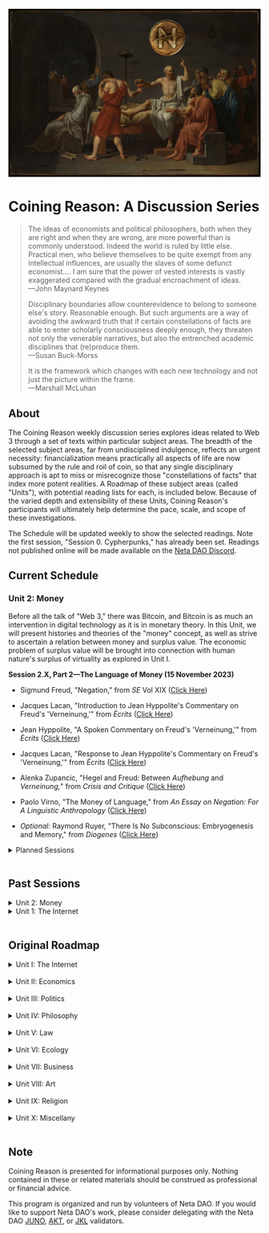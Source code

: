 <p align="center">
<img id="CNTitle" src="/assets/img/CNTitle.png" />
</p>
  
# Coining Reason: A Discussion Series


> The ideas of economists and political philosophers, both when they are right and when they are wrong, are more powerful than is commonly understood. Indeed the world is ruled by little else. Practical men, who believe themselves to be quite exempt from any intellectual influences, are usually the slaves of some defunct economist.... I am sure that the power of vested interests is vastly exaggerated compared with the gradual encroachment of ideas. <br>
> —John Maynard Keynes
>
> Disciplinary boundaries allow counterevidence to belong to someone else's story. Reasonable enough. But such arguments are a way of avoiding the awkward truth that if certain constellations of facts are able to enter scholarly consciousness deeply enough, they threaten not only the venerable narratives, but also the entrenched academic disciplines that (re)produce them. <br>
> —Susan Buck-Morss
>
> It is the framework which changes with each new technology and not just the picture within the frame. <br>
> —Marshall McLuhan


## About

The Coining Reason weekly discussion series explores ideas related to Web 3 through a set of texts within particular subject areas. The breadth of the selected subject areas, far from undisciplined indulgence, reflects an urgent necessity: financialization means practically all aspects of life are now subsumed by the rule and roil of coin, so that any single disciplinary approach is apt to miss or misrecognize those "constellations of facts" that index more potent realities. A Roadmap of these subject areas (called "Units"), with potential reading lists for each, is included below. Because of the varied depth and extensibility of these Units, Coining Reason's participants will ultimately help determine the pace, scale, and scope of these investigations.

The Schedule will be updated weekly to show the selected readings. Note the first session, "Session 0. Cypherpunks," has already been set. Readings not published online will be made available on the [Neta DAO Discord](https://discord.com/invite/gvjC86WXC2).



## Current Schedule

### Unit 2: Money

Before all the talk of "Web 3," there was Bitcoin, and Bitcoin is as much an intervention in digital technology as it is in monetary theory. In this Unit, we will present histories and theories of the "money" concept, as well as strive to ascertain a relation between money and surplus value. The economic problem of surplus value will be brought into connection with human nature's surplus of virtuality as explored in Unit I.

**Session 2.X, Part 2—The Language of Money (15 November 2023)**

* Sigmund Freud, "Negation," from _SE_ Vol XIX ([Click Here](https://bafybeiaw7apgy4gumgfy2buzsadqlfflptese36ns4nrjvutwbv4rihgvq.ipfs.nftstorage.link/))

* Jacques Lacan, "Introduction to Jean Hyppolite's Commentary on Freud's 'Verneinung,'" from _Ècrits_ ([Click Here](https://bafybeibcbsqwvg4pr33vztvgcj2t7nohihiuat3a5n5yxgxqhi4lokwnue.ipfs.nftstorage.link/))

* Jean Hyppolite, "A Spoken Commentary on Freud's 'Verneinung,'" from _Ècrits_ ([Click Here](https://bafybeiga6xeawdsahon6ft7jkujrwgvr52rw3uwkrz74hwbud7yaxn3xt4.ipfs.nftstorage.link/))

* Jacques Lacan, "Response to Jean Hyppolite's Commentary on Freud's 'Verneinung,'" from _Ècrits_ ([Click Here](https://bafybeiddd5o6hpfajuhkjlfczdyfv37hc4gzfhstdt2jtunqavsfstclvm.ipfs.nftstorage.link/))

*  Alenka Zupancic, "Hegel and Freud: Between _Aufhebung_ and _Verneinung,_" from _Crisis and Critique_ ([Click Here](https://www.crisiscritique.org/storage/app/media/2017-03-01/alenka-zupancic.pdf))

* Paolo Virno, "The Money of Language," from _An Essay on Negation: For A Linguistic Anthropology_ ([Click Here](https://bafybeihrhcbrby5a6skcg34d2oftrkjdi5shdgomnd7lcbtubzqiosumuy.ipfs.nftstorage.link/))

* _Optional:_ Raymond Ruyer, "There Is No Subconscious: Embryogenesis and Memory," from _Diogenes_ ([Click Here](https://bafybeigvxhfwiyor4t6hu66ccble34ghywcypw3mzvwdulubb2v5oam7k4.ipfs.nftstorage.link/))

<details markdown="1">

<summary> Planned Sessions </summary>

**Session 2.10–Money: Austrian and Informational (22 November 2023)**

* Saifedean Ammous, “Digital Money” and “What Is Bitcoin Good For?” from _The Bitcoin Standard: The Decentralized Alternative to Central Banking_

* George Gilder, “Money in Information Theory” and “What Bitcoin Can Teach,” from _The Scandal of Money: Why Wall Street Recovers but the Economy Never Does_

* Lyn Alden, "The Creation of Stateless Money" and "A World of Openness or a World of Control," from _Broken Money: Why Our Financial System is Failing Us and How We Can Make It Better_

* _Optional:_ Frances Ferguson, "Bitcoin: A Reader's Guide (The Beauty of the Very Idea)," from _Critical Inquiry_

**Session 2.11–The Technology of Trust (29 November 2023)**

* Jacques Lacan, Sessions 1 and 2, from _Seminar XVI: From an Other to the other_

* Jens Beckert, "Trust and the Performative Construction of Markets," from _Max Planck Institute for the Study of Societies Discussion Papers_

* Edouard Pignot, "Bringing Down the House of Goldman Sachs: Analyzing Corrupt Forms of Trading with Lacan," from _Ephemera: Theory and Politics in Organization_

**Session 2.12–Money in Crisis (6 December 2023)**

* Kojin Karatani, "Of Modes of Exchange" and "Toward a World Republic," from _The Structure of World History_
 
* Werner Bonefeld, "Monetarism and Crisis," from _Global Capitalism, National State and the Politics of Money_ (eds. Werner Bonefeld and John Holloway)

* Ole Bjerg, "The Financialization of Money," from _Making Money: The Philosophy of Crisis Capitalism_

* Tomaz Fleischman, Paolo Dini, and Giuseppe Littera, "Liquidity-Saving through Obligation-Clearing and Mutual Credit: An Effective Monetary Innovation for SMEs in Times of Crisis," from _Journal of Risk and Financial Management_

**Session 2.13–Money: The Negative (13 December 2023)**

* Samo Tomsic, "The Vicious Circle of Labor and Resistance," from _The Labor of Enjoyment: Toward a Critique of Libidinal Economy_

* Werner Bonefeld, "Notes on Fetishism, History, and Uncertainty: Beyond the Critique of Austerity," from _Notes From Tomorrow: On Reason, Negation, and Certainty_

* Slavoj Zizek, "Three Fragments on Suicide as a Political Factor," from _Crisis and Critique_

</details>

<br>

## Past Sessions

<details markdown="1">

<summary> Unit 2: Money </summary>

**Session 2.0–Re-Orientation (26 July 2023)**

* _Optional:_ Rhea Myers, "[Computers and Capital: The Rise of Digital Currency](https://www.furtherfield.org/computers-and-capital-the-rise-of-digital-currency/)"

[Listen to Session 2.0](https://twitter.com/CoiningReason/status/1684413715070824449)

**Session 2.1–Economy (16 August 2023)**

* Keith Tribe, "The Word: Economy," from _The Economy of the Word: Language, History, and Economics_ [(Click Here)](https://bafybeiezdiybq5xappdkpismqr2xl62gvellkvh57pt2kxdkjrgzuv2oji.ipfs.nftstorage.link/)

* _Optional:_ Sigmund Freud, "The Economic Problem of Masochism," _Standard Edition of the Complete Psychological Works of Sigmund Freud_, Vol. 19 (trans. James Strachey) [(Click Here)](https://www.sas.upenn.edu/~cavitch/pdf-library/Freud_Masochism.pdf)

[Listen to Session 2.1](https://twitter.com/CoiningReason/status/1692061497554346489)


**Session 2.2–Byzantine: Icon and Economy (30 August 2023)**

* Marie-Jose Mondzain, “A Semantic Study of the Term Economy,” from _Image, Icon, Economy: The Byzantine Origins of the Contemporary Imaginary_ [(Click Here)](https://bafybeihbzgqb3anabiwdsqyt6yn5ixbq2rxfwe4mbeu3np3mfth4dm6qgm.ipfs.nftstorage.link/)

* _Optional:_ Gilles Deleuze and Felix Guattari, "Apparatus of Capture (7000 BC)" from _A Thousand Plateaus: Schizophrenia and Capitalism_ [(Click Here)](https://bafybeiblxswsrm7otnynhfe5275j5dp4wuiqdutl45sveadieyu4zb4k44.ipfs.nftstorage.link/)

[Listen to Session 2.2](https://twitter.com/CoiningReason/status/1697096725859549558)

**Session 2.3—The Song of Money (6 September 2023)**

* Massimo Amato, "Silence is Gold: Some Preliminary Notes on Money, Speech and Calculation," from _Money and Calculation: Economic and Sociological Analyses_ ([Click Here](https://bafkreifci3o5zcokyevnripkersjscdfujvjnniyqnwd2k6e73dgjpkeai.ipfs.nftstorage.link/))

* Gaspar Feliu, “Money and Currency,” from _Money and Coinage in the Middle Ages_ (ed Rory Naismith) ([Click Here](https://bafkreigz64qabegyqyclbwmtts4lxodkec7sczq6e4mhgcrfiqf63mevcu.ipfs.nftstorage.link/))

[Listen to Session 2.3](https://twitter.com/CoiningReason/status/1699634141237579950?s=20)

**Session 2.4–WTF Happened in 1579? (20 September 2023)**

* Marie-Therese Boyer-Xambeu, Ghislain Deleplace, and Lucien Gillard, "Money and Society in Sixteenth Century Europe" and "The International Monetary Crisis of the 1570s," from _Private Money and Public Currencies: The Sixteenth Century Challenge_ ([Click Here](https://bafybeiavtvghtnm5tddipakha5gb44ju4gof4o236x75gxta4mttd3qiuq.ipfs.nftstorage.link/)) and ([Here](https://bafybeigsxugppkg3y4xzpyolvjhfi52ka3c6zighwf4aisb5ip3k3w762i.ipfs.nftstorage.link/))

[Listen to Session 2.4](https://x.com/CoiningReason/status/1704707422546276702)

**Session 2.5—Phenomenology of Money (27 September 2023)**

*  Massimo Amato and Luca Fantacci, "Part I: Phenomenology," from _The End of Finance_ ([Click Here](https://bafkreifhum47sttprsqnr5j5pnberezlcrlefjdgmjh56dj6glhrbe7bfi.ipfs.nftstorage.link/))

[Listen to Session 2.5](https://x.com/CoiningReason/status/1707244287459483872?s=20)


**Session 2.6–The Ontology of Money (4 October 2023)**

* Mark Peacock, “Part 1: Theories,” from _Introducing Money_ ([Click Here](https://bafybeib7pr7ja4q4ejuesos6svmynfmykkrnvqhuiju2egcljozpg743w4.ipfs.nftstorage.link/))

* Mark Peacock, "The Ontology of Money," from _Cambridge Journal of Economics_ ([Click Here](https://bafkreigzdunzj2cv64icjxwpy3wqjnkcan35iok2vx5aldbzf4ca7g6yqu.ipfs.nftstorage.link/))
  
* _Carry-over from 2.5:_ Rudi Visker, "Is There Death After Life?" from _Studia Universitatis Babes-Bolyai -
Philosophia_ ([Click Here](https://bafkreicihxgr4465dzqchepuikgmdamcd2bgzlok6hz5rtkbjpxm6n5gbu.ipfs.nftstorage.link/))

[Listen to Session 2.6](https://x.com/CoiningReason/status/1709781162640498855)

**Session 2.7–Money: Paper and Virtual (11 October 2023)** 

* John Kenneth Galbraith, “Of Paper,” “An Instrument of Revolution,” from _Money: Whence It Came, Where It Went_ ([Click Here](https://bafkreidyu7ybt7ehhwuwh6fdrsus7y2ufgnvk26qzntey7grxm7bufhcee.ipfs.nftstorage.link/)

* Joan Robinson, “The Keynesian Revolution,” from _Economic Philosophy_ ([Click Here](https://bafkreiedtjtyl4tthhqisl4ain7zr3casdzc6azktio5dkupat42hjg6ay.ipfs.nftstorage.link/))

* Edward Castranova, “Weirdly Normal: Virtual Economies and Virtual Money,” from _Wildcat Currency: How the Virtual Money Revolution is Transforming the Economy_ ([Click Here](https://bafkreied7fv32safadczvs32fmgug2itzjphstktaf46phgt6b4xbuzhai.ipfs.nftstorage.link/))

[Listen to Session 2.7](https://x.com/CoiningReason/status/1712317539768799671?s=20)

**Session 2.8: The Birth of Banking (18 October 2023)**

* Christine Desan, “Reinventing Money: The Beginning of Bank Currency,” from _Making Money: Coin, Currency, and the Coming of Capitalism_ ([Click Here](https://bafybeic32yhohjbmc6y7xaerdqrzig6a5li5e3tsd2gqus523drdeejpte.ipfs.nftstorage.link/))

* John Kenneth Galbraith, "The Impeccable System," from _Money: Whence It Came, Where It Went_ ([Click Here](https://bafkreif2nnved2hzj2fluegryl75dlvcvv7otgkg5sz4zwpz7jdrmtajgu.ipfs.nftstorage.link/))

[Listen to Session 2.8](https://x.com/CoiningReason/status/1714854176461598738?s=20)

**Session 2.9–Surplus (1 November 2023)**

* Karl Marx, "Reflections on Money," from _MECW_ Vol 10 ([Click Here](https://marxists.architexturez.net/archive/marx/works/1851/03/reflections.htm))

* Stefan Eich, “Money as Capital: Karl Marx and the Limits of Monetary Politics,” from _The Currency of Politics: The Political Theory of Money from Aristotle to Keynes_ ([Click Here](https://bafybeifc3lkdem6sblu7diamrilj46xeo5lqhmsh4r7szz5ctb3guvlpzu.ipfs.nftstorage.link/))

* Rhea Myers, "Why Bitcoin is Money According to Marx," from _Proof of Work: Blockchain Provocations, 2011-2021_ ([Click Here](https://robmyers.org/2020/09/16/why-bitcoin-is-money-according-to-marx/))

* _Optional:_ Karl Marx, “Theories of Surplus Value,” from _Grundrisse: Foundations of the Critique of Political Economy_ ([Click Here](https://bafybeie3zr3fgmtusltrbezxollg23ihdxv35p7izj5luqupbu35eaitum.ipfs.nftstorage.link/))

[Listen to Session 2.9](https://x.com/CoiningReason/status/1719927706081509481?s=20)

**Session 2.X—Negation (8 November 2023)**

* Franco Lo Piparo, "Truth, Negation, and Meaning," from _Perspectives on Pragmatics and Philosophy_ ([Click Here](https://bafybeibnrnzwkeekn62htktmvmcawse5hd2cf3dg5l3ubf2jjxsjwab2ti.ipfs.nftstorage.link/))

* Paolo Virno, "Mirror Neurons and the Faculty of Negation," from _An Essay on Negation: For a Linguistic Anthropology_ ([Click Here](https://bafybeicie5mprmb2uuk6nlwgr4in6l53ymd6hs4rmseon3pfngfrsfg274.ipfs.nftstorage.link/))

* [LIsten to Session 2.X](https://x.com/CoiningReason/status/1722479446869803172?s=20)


</details>

<details markdown="1">

<summary> Unit 1: The Internet </summary>

**Session 1.0–Cypherpunk (5 April 2023)**

* Eric Hughes, "[A Cypherpunk's Manifesto](https://activism.net/cypherpunk/manifesto.html)"

* Timothy May, "[The Crypto Anarchist Manifesto](https://activism.net/cypherpunk/crypto-anarchy.html)"

* Nick Srnicek, "[Trusting the Trustless](https://fabricatedintimacy.tech/articles/example-2)"

[Listen to Sesssion 1.0](https://twitter.com/CoiningReason/status/1643765966025682945)

**Session 1.1–Tele-History (12 April 2023)**

* Tom Standage, "The Mother of All Networks" and "Love Over the Wires," from _The Victorian Internet: The Remarkable Story of the Telegraph and the Nineteenth Century's On-Line Pioneers_ ([Click Here](https://bafybeibamm7xofngu2siky4ufncrn2mijj3r4ggzxii4disvxsjbxoyipm.ipfs.nftstorage.link/))

[Listen to Session 1.1](https://twitter.com/CoiningReason/status/1646302811292852224)

**Session 1.2–Web 1.0 (19 April 2023)**

* Jessa Lingel, "Becoming Craig's List: San Francisco Roots and the Ethics of Web 1.0" and "Craigslist, the Secondary Marketplace, and Politics of Value," from _An Internet for the People: The Politics and Promise of Craigslist_ ([Click Here](https://bafybeidpphhtnjvrdnpxqmhizvzi2eop7lrasmv2mm5ll7zag3anpdg4ly.ipfs.nftstorage.link/))

[Listen to Session 1.2](https://twitter.com/CoiningReason/status/1648839464796446720)
  
**Session 1.3–Freedom and Control Between Web 1 and Web 2 (26 April 2023)**

* Wendy Chun, "Why Cyberspace?" from _Control and Freedom: Power and Paranoia in the Age of Fiber Optics_ ([Click Here](https://bafkreiewopo6egzdfbv577ht3md7xvygo46dplbnrx26cksaz6nfnc54za.ipfs.nftstorage.link/))

Note: unrecorded

**Session 1.4–The World Brain (3 May 2023)**

* Charles Petzold,  "The World Brain," from _Code: The Hidden Language of Computer Hardware and Software_ ([Click Here](https://bafybeigssuizfc5etspc6emggenwyyl25dzvjxnamoowh754knhvbdt2ii.ipfs.nftstorage.link/))
  
* Justin Smith, "A Sudden Acceleration," from _The Internet is Not What You Think It Is: A History, A Philosophy, A Warning_ ([Click Here](https://bafybeih2h3mgcj3pzy6sz6kqedqmx4o6tkjk5qzlmhk3xaqlkvkhuktdba.ipfs.nftstorage.link/))

[Liaten to Session 1.4, part 1](https://twitter.com/CoiningReason/status/1653912677574496261)<br>
[Listen to Session 1.4, part 2](https://twitter.com/CoiningReason/status/1653914980763197440)

**Session 1.5–Psychoanalyzing Cyberspace (10 May 2023)**

* André Nusselder, "The Question Concerning Technology and Desire" and "The Technologization of Human Virtuality," from *Interface Fantasy: A Lacanian Cyborg Ontology* ([Click Here](https://bafybeic3elqxzrhirmc2kgw5rjmyrunb4yro65jnfcipn4sylwl6ma7e2m.ipfs.nftstorage.link/))

[Listen to Session 1.5](https://twitter.com/CoiningReason/status/1658985960326012931?s=20)

**Session 1.6–Digital Bodies (24 May 2023)**

* Slavoj Zizek, "How Real Is Reality?" from _Looking Awry: An Introduction to Jacques Lacan through Popular Culture_ (see Neta DAO Discord)

* Clint Burnham, "Is the Internet a Thing?" from _Does the Internet Have an Unconscious? Slavoj Zizek and Digital Culture_ ([Click Here](https://bafybeiarqqrjbl3hlunwnibkenk4k2545ulawuvcq42lbwtoru2w7rvpci.ipfs.nftstorage.link/))

[Liaten to Session 1.6](https://twitter.com/CoiningReason/status/1661523165397254145)

**Session 1.7–Web 3.0**

* Joel Monegro, "[The Blockchain Application Stack](https://www.coindesk.com/markets/2014/11/30/the-blockchain-application-stack/)"

* ---, "[The Shared Data Layer of the Blockchain Application Stack](https://jmonegro.tumblr.com/post/104755282493/the-shared-data-layer-of-the-blockchain)"

* ---,"[Fat Protocols](https://www.usv.com/blog/fat-protocols)"

* ---, "[Thin Applications](https://www.placeholder.vc/blog/2020/1/30/thin-applications)"

[Listen to Session 1.7](https://twitter.com/CoiningReason/status/1664059235309633538)

**Session 1.8–Digital Commons**

* Nick Szabo, "[Money, Blockchains, and Social Scalability](https://nakamotoinstitute.org/money-blockchains-and-social-scalability/)"

* Jameson Lopp, "[Who Controls Bitcoin Core?](https://blog.lopp.net/who-controls-bitcoin-core-/)"

* Jae Kwon and Ethan Buchman, "[Cosmos Whitepaper: A Network of Distributed Ledgers](https://v1.cosmos.network/resources/whitepaper)"

[Listen to Session 1.8](https://twitter.com/CoiningReason/status/1666596944846659584)

</details>

<br>

## Original Roadmap


<details markdown="1">

<summary> Unit I: The Internet</summary>


Before thinking about Web 3, it may be helpful to come to terms with the histories of Web 2 and Web 1 and the broader impact of telecommunications technologies. We will canvas these issues by centering a single question: What is a human being---or what is human nature---such that it develops these technologies of distance and propinquity, acquires prostheses of talk and touch? By elaborating what we seek in these tele-technologies we will be better poised to evaluate what they offer.

**Session 1. Tele-History**

* Tom Standage, "The Mother of All Networks" and "Love Over the Wires," from _The Victorian Internet: The Remarkable Story of the Telegraph and the Nineteenth Century's On-Line Pioneers_ [Click Here](https://bafybeibamm7xofngu2siky4ufncrn2mijj3r4ggzxii4disvxsjbxoyipm.ipfs.nftstorage.link/)

**Session 2. Web 1.0**

* Jessa Lingel, "Becoming Craig's List: San Francisco Roots and the Ethics of Web 1.0" and "Craigslist, the Secondary Marketplace, and Politics of Value," from _An Internet for the People: The Politics and Promise of Craigslist_

**Session 3. Web 2.0**

* Charles Petzold,  "The World Brain," from _Code: The Hidden Language of Computer Hardware and Software_
  
* Justin Smith, "A Sudden Acceleration," from _The Internet is Not What You Think It Is: A History, A Philosophy, A Warning_

**Session 4. Life on Computer**

* Wendy Chun, "Why Cyberspace?" from _Control and Freedom: Power and Paranoia in the Age of Fiber Optics_

**Session 5. Enjoying the Internet**

* André Nusselder, "The Technologization of Human Virtuality," from *Interface Fantasy: A Lacanian Cyborg Ontology*
  
* _Optional:_ Jerry Aline Flieger, "Twists and Trysts: Freud and the Millennial Knot" from _Is Oedipus Online? Siting Freud after Freud_
  
**Session 6. Digital Bodies**
  
* Clint Burnham, "Is the Internet a Thing?" from _Does the Internet Have an Unconscious? Slavoj Zizek and Digital Culture_ 
  
**Session 7. Web 3.0**

* Joel Monegro, "[The Blockchain Application Stack](https://www.coindesk.com/markets/2014/11/30/the-blockchain-application-stack/)"

* ---, "[The Shared Data Layer of the Blockchain Application Stack](https://jmonegro.tumblr.com/post/104755282493/the-shared-data-layer-of-the-blockchain)"

* ---,"[Fat Protocols](https://www.usv.com/blog/fat-protocols)"

* ---, "[Thin Applications](https://www.placeholder.vc/blog/2020/1/30/thin-applications)"

**Session 8. Digital Commons**

* Nick Szabo, "[Money, Blockchains, and Social Scalability](https://nakamotoinstitute.org/money-blockchains-and-social-scalability/)"

* Jameson Lopp, "[Who Controls Bitcoin Core?](https://blog.lopp.net/who-controls-bitcoin-core-/)"

</details><br>

<details markdown="1">

<summary> Unit II: Economics </summary>



Before all the talk of "Web 3," there was Bitcoin, and Bitcoin is as much an intervention in digital technology as it is in monetary theory. In this Unit, we will present histories and theories of the "money" concept, as well as strive to ascertain a relation between money and surplus value. The economic problem of surplus value will be brought into connection with human nature's surplus of virtuality as explored in Unit I.

**Session 1. Hard and Virtual Money**

* Gaspar Feliu, "Money and Currency," from _Money and Coinage in the Middle Ages_ (ed Rory Naismith)
  
* Edward Castranova, "Weirdly Normal: Virtual Economies and Virtual Money," from _Wildcat Currency: How the Virtual Money Revolution is Transforming the Economy_

**Session 2. Theories of Money: Commodity, Credit, Chartal**

* Mark Peacock, "Part 1: Theories," from _Introducing Money_

**Session 3. Fiat Technology**

* John Kenneth Galbraith, "Of Paper," "An Instrument of Revolution," and "The Impeccable System" from _Money: Whence It Came, Where It Went_

* Joan Robinson, "The Keynesian Revolution," from _Economic Philosophy_

**Session 4. Surplus Value**

* Karl Marx, "Theories of Surplus Value," from _Grundrisse: Foundations of the Critique of Political Economy_

**Session 5. Money as Politics**

* Stefan Eich, "Money as Capital: Karl Marx and the Limits of Monetary Politics" from The Currency of Politics: The Political Theory of Money from Aristotle to Keynes

**Session 6. Banks and States**

* Christine Desan, "Reinventing Money: The Making of Bank Currency" in _Making Money: Coin, Currency, and the Coming of Capitalism_

**Session 7. Information and Money**

* Saifedean Ammous, "Digital Money" and "What Is Bitcoin Good For?" from _The Bitcoin Standard: The Decentralized Alternative to Central Banking_  

* George Gilder, "Money in Information Theory" and "What Bitcoin Can Teach" from _The Scandal of Money: Why Wall Street Recovers but the Economy Never Does and_

**Session 8. Exchange and Money**

* Colin Drumm, excerpts from _The Difference Money Makes,_ dissertation

</details><br>

<details markdown="1">

<summary> Unit III: Politics </summary>

A monetary system, or system of exchange, underlies and implies possibilities for politics. This Unit will use Web 3 as an incitement to rethink democracy, sovereignty, constitutionalism, labor, autonomy, and "the political" in general.

**Session 1. Beyond Money**

* Kevin Werbach, "More Than Money," from _Blockchain and the New Architecture of Trust_

**Session 2. Sovereignty or Constituent Power?**

* Antonio Negri, "Constituent Power: The Concept of a Crisis," from _Insurgencies: Constituent Power and the Modern State_

**Session 3. The Paradox of Constitution**
  
* Emilios Christodoulidis, "Against Substitution: The Constitutional Thinking of Dissesnsus," from _The Paradox of Constitutionalism: Constituent Power and Constitutional Form_ (eds Martin Loughlin and Neil Walker)

* Martin Loughlin, "Constitutional Democracy," from _Against Constitutionalism_
 
**Session 4. Democracy and Decentralization**

* Jacques Ranciere, "Democracy, Republic, Representation," from from _Hatred of Democracy_
  
* Davide Tarizzo, "The Two Paths to Modern Democracy," from _Political Grammars: The Unconscious Foundations of Modern Democracy_

* _Optional:_ Jean-Luc Nancy, "Finite and Infinite Democracy," from _Democracy In What State?_ (trans. William McCuaig)  

**Session 5. Labor After Fordism**

* Franco Piperno, "Technological Innovation and Sentimental Education," from _Radical Thought in Italy: A Potential Politics_ (ed Hardt and Virno)

* Maurizio Lazzarato, "Immaterial Labor," from _Radical Thought in Italy: A Potential Politics_ (ed Hardt and Virno)

**Session 6. Exit**

* Paolo Virno, "Virtuosity and Revolution: A Political Theory of Exodus," from _The Idea of World: Public Intellect and Use of Life_

**Session 7. Software Politics**

* Benjamin Bratton, "The Nomos of the Cloud," from _The Stack: On Software and Sovereignty_

**Session 8. Another Politics?**

* Judith Butler, "'We The Peoples'—Thoughts on Freedom of Assembly," from *Notes Towards a Performative Theory of Aassembly*
  
* Susan Buck-Morss, _Revolution Today_

**Session 9: Political Economy** 

* Spencer Pack, "Part IV: Current Issues on the Political Economy of Bitcoin and Cryptocurrencies," from _The Political Economy and Feasibility of Bitcoin and Cryptocurrencies: Insights from the History of Economic Thought_

</details><br>

<details markdown="1">

<summary> Unit IV: Philosophy </summary>

This Unit returns to and/or foregrounds issues raised in the other Units, deepening their contours through the mediation of philosophical work on human nature, technology, individuation, and general economy.

**Session 1. Talking Philosophy**
  
* Gilles Deleuze and Claire Parnet, "A Conversation: What Is It? What Is It For?" from _Dialogues II_
  
* Avital Ronnell, "Derrida to Freud: The Return Call," from _The Telephone Book: Technology, Schizophrenia, Electric Speech_
  
**Session 2. Crypto-Anarchism**

* Catherine Malabou, "[Cryptocurrencies: Anarchist Turn or Strengthening of Surveillance Capitalism? Bitcoin to Libra](http://australianhumanitiesreview.org/2020/05/31/cryptocurrencies-anarchist-turn-or-strengthening-of-surveillance-capitalism-from-bitcoin-to-libra/)," from _Australian Humanities Review_

* Salman Sadeghi, "[In Search of Lost Time: A Note on Catherine Malabou's Reading of Cryptocurrencies](http://australianhumanitiesreview.org/2020/05/31/cryptocurrencies-anarchist-turn-or-strengthening-of-surveillance-capitalism-from-bitcoin-to-libra/)," from _GCAS Review_

**Session 3. Transcendental Blockchain**

* Nick Land, "[Crypto-Current: An Introduction to Blockchain and Philosophy](https://aksioma.org/pdf/sum10-2_cryptocene.pdf)," from _Sum #10.2: Cryptocene_

**Session 4. Finance and Philosophy**

* Arne de Boever, "The Financial Universe (After Meillassoux)," from _Finance Fictions: Realism and Psychosis in Times of Economic Crisis_

**Session 5. Surplus-Value: Redux**

* Georges Bataille, "Theoretical Introduction," from _The Accursed Share: An Essay on General Economy, Vol 1: Consumption_

**Session 6. Living Money**

* Pierre Klossowski, "Living Currency," from _Living Currency_

**Session 7. The Autonomy of Thought**

* Kojin Karatani, "Socrates and Empire," from _Isonomia and the Origins of Philosophy_

**Session 8. Individuation and the Commons**

* Muriel Combes, "On Being and the Status of the One," "The Transindividual Relation," and "The Intimacy of the Commons," from _Gilbert Simondon and the Philosophy of the Transindividual_

**Session 9. The Many and the One**

* Duane Rousselle, "Revolutions of the One," from _Post-Anarchism and Psychoanalysis_

* Jean-Luc Nancy, _The Truth of Democracy_
  
</details><br>

<details markdown="1">

<summary> Unit V: Law </summary> 



Is code law? This Unit explores the development of contract and torts law from a historical and cultural perspective in order to think through claims of digital commonwealth or sovereignty. We will conclude with a brief examination of US securities law---a subspecies of contract law---to better appreciate how markets and regulations shape each other.

**Session 1. Piracy, a Philosophy**

* Daniel Heller-Roazen, "Earth and Sea," "Into the Air," and "Toward Perpetual War," from _The Enemy of All: Piracy and the Law of Nations_
  
**Session 2. Tort and Contract**

* Frances Ferguson, "Justine, or the Law of the Road," from _Pornography, The Theory: What Utilitarianism Did to Action_

**Session 3. Blockchain and/as Law**

* Kevin Werbach, "Blockchain Governance" and "Blockchain as/and Law," from _Blockchain and the New Architecture of Trust_

**Session 4. Crypto and/as State**
  
* Edward Castranova, "Wildcat Currency and the State," from _Wildcat Currency: How the Virtual Money Revolution is Transforming the Economy_

**Session 5. Regulating Blockchain**

* William Magnusson, "The Penumbra Problem," from _Blockchain Democracy: Technology, Law, and the Rule of the Crowd_
 
**Session 6. What are Securities?**

* Nicholas Georgokapoulos, "Part 1," from _The Logic of Securities Law_

**Session 7. What are Securities? Part 2**

* Nicholas Georgokapoulos, "Part 3," from _The Logic of Securities Law_

**Session 8. Decentralization and the Law: Practice**

* Marc Boiron, "[Sufficient Decentralization](https://variant.fund/articles/sufficient-decentralization/)"

</details><br>

<details markdown="1">

<summary> Unit VI: Ecology </summary>

Much has been made about the ecological impact of cryptocurrency mining. Our objective is not to decide on this impact, but to open the question of what "ecological thinking" cryptocurrency makes newly possible and practicable. Surplus value returns here as surplus enjoyment and surplus energy.

**Session 1. Network and Ecosystem**

* Justin Smith, "The Ecology of the Internet," from _The Internet is Not What You Think It Is: A History, A Philosophy, A Warning_

**Session 2. Surplus Value, Part 3: Surplus Enjoyment**

* Slavoj Zizek, "Where is the Rift? Marx, Capitalism, and Ecology," from _Surplus-Enjoyment: A Guide for the Non-Perplexed_

**Session 3. Surplus Energy**

* Michael Marder, "Prolegomena to the Dialectics of Energy" and "Self-Consciousness and Its Surplus Energy," from _Hegel's Energetics: A Reading of the Phenomenology of Spirit_

**Session 4. Degrowth**

* Kohei Saito, "Marx's Theory of Metabolism in the Age of Global Ecological Crisis," from _Marx in the Anthropocene: Towards the Idea of Degrowth Communism_

</details><br>

<details markdown="1">

<summary> Unit VII: Business </summary>

DAOs are a major structure built on top of cryptocurrencies, but what _is_ a DAO? For that matter, what is a business or corporation? By examining the history of coordinating and organizing human action at scale, we will come to terms with the DAO concept and its radical potential for a digital age.

**Session 1. The Company**

* John Micklethwait and Adrian Wooldridge, "Utopia, Limited" and "A Prolonged and Painful Birth," from _The Company: A Short History of a Revolutionary Idea_

**Session 2. From Company to Corporation**

* John Micklethwait and Adrian Wooldridge, "The Corporate Paradox," from _The Company: A Short History of a Revolutionary Idea_

* Kean Birch et al, "The Corporate Revolution" and "Corporate Governance" from _Business and Society: A Critical Introduction_

**Session 3. Start-Uos**

* William Magnussion, "The Start-Up," from _For Profit: A History of Corporations_

**Session 4. Organizational Design**

* Eric Alston et al, "Developmental Trajectories: Institutional Deepening and Critical Transitions," from _Institutional and Organizational Analysis: Concepts and Applications_

**Session 5. Nonprofit**

* Eric Tang, "Nonprofits and the Autonomous Grassroots," from _The Revolution Will Not Be Funded: Beyond the Nonprofit Industrial Complex_ (ed INCITE! Women of Color Against Violence)

**Session 6. Making a Difference**

* Dean Spade, "Part Two: Working Together On Purpose," from _Mutual Aid: Building Solidarity During This Crisis (and the Next)_

**Session 7. DAOs**

* Vitalik Buterin, "[Superrationality and DAOs](https://blog.ethereum.org/2015/01/23/superrationality-daos)"

* Vitalik Buterin, "[DAOs Are Not Corporations](https://vitalik.ca/general/2022/09/20/daos.html)"

* Eric Alston, "[Governance as Conflict: Constitution of Shared Values Defining Future Margins of Disagreement](https://law.mit.edu/pub/governanceasconflict/release/1)," from _MIT Computational Law Report_

</details><br>

<details markdown="1">

<summary> Unit VIII: Art </summary>

Art on blockchains, via NFTs, has been a popular area for cryptocurrency adoption. This Unit contextualizes "collectability" as an artistic and consumer desire, while also challenging us to understand blockchains as works of art in their own right, using concepts of performativity, exhibition, and publicity.

**Session 1. On Galleries and Printing Presses**

* Donald Thompson, "Art and Money," from _The $12 Million Stuffed Shark: The Curious Economics of Contemporary Art_

**Session 2. Fiction and Capital**

* Elizabeth Edwards, "Money and Literature," from _Money and Coinage in the Middle Ages_ (ed Rory Naismith)

* Anna Kornbluh, "Fictitious Capital/Real Psyche: Metalepsis, Psychologism, and the Grounds of Finance," from _Realizing Capital: Financial and Psychic Economies in Victorian Form_

**Session 3. Poetry, Money, Grief**

* Anne Carson, excerpt from _Economy of the Unlost: Reading Simonides of Keos with Paul Celan_

**Session 4. On Collecting**

* McKenzie Wark, "[My Collectible Ass](https://www.e-flux.com/journal/85/156418/my-collectible-ass/)," from _e-flux #85_

* Walter Benjamin, "Unpacking My Library," from _Illuminations_

**Session 5. Performativity: What It Is**

* JL Austin, excerpt from _How to Do Things with Words_

**Session 6. The Body and the Record, or What Remains**

* Peggy Phelan, "The Ontology of Performance," from _Unmarked: The Politics of Performance_

* Rebecca Schneider, "In the Meantime: Performance Remains," from _Performing Remains: Art and War in Times of Theatrical Reenactment_

**Session 7. Blockahin and Performativity**

* Moritz J. Kleinaltenkamp and Shaz Ansari, "Blockchain and the Performativity of Emerging Technology Theories," from _Organizing in the Digital Age: Understanding the Dynamics of Work, Innovation, and Collective Action_

* Rhea Myers, "Computers and Capital: The Rise of Digital Currency," from _Proof of Work: Blockchain Provocations, 2011-2021_

**Session 8. Rhea Myers**

* Rhea Myers, "Open Source Art Again, Again," "Artworks and Curation on the Blockchain," "Tokenization and Its Discontents," and "Being and Timestamp" from _Proof of Work: Blockchain Provocations, 2011-2021_

**Session 9. Digital Art**

Omar Kholeif, "1989: The Year That Changed the World" and "The Shape of the Future," from _Internet_Art: From the Birth of the Web to the Rise of NFTs_

</details><br>

<details markdown="1">

<summary> Unit IX: Religion </summary>

Human beings believe—--and we _want_ to believe. What does money make it possible for us to believe, and what does belief make it possible (or impossible) for us to think about money? By unpacking the Byzantine interrelations between icon, image, and economy, we will lift our gaze to the divine economy in our constitutive surplus of belief.

**Session 1. Ancient Economy**

* M I Finley, "The Ancients and Their Economy" and "The State and the Economy," from _The Ancient Economy_

**Session 2. _Divina Moneta_**

* Lucia Travaini, "Sacra Moneta: Mints and divinity: Purity, miracles, and power," from _Divina Moneta: Coins in Religion and Ritual_ (ed Nanouschka Myrberg Burström, et al)

**Session 3. Image, Icon, Economy**

* Marie-Jose Mondzain, "A Semantic Study of the Term Economy," from _Image, Icon, Economy: The Byzantium Origins of the Contemporary Imaginary_

**Session 4. Money for Paradise**

* Luciana Travaini, "Coins and Identity: From Mint to Paradise," from _Money and Coinage in the Middle Ages_ (ed Rory Naismith)

**Session 5. Divine Economy**

* Giorgio Agamben, "The Mystery of the Economy," from _The Kingdom and the Glory: For a Theological Genealogy of Economy and Government_

**Session 6. Sacralization**

* Devin Singh, "The Coin of God," from _Divine Currency: The Theological Power of Money in the West_

**Session 7. Reformation**

* Frank Ruda, "Protestant Fatalism: Predestination as Emancipation," from _Abolishing Freedom: A Plea for a Contemporary Use of Fatalism_

**Session 8. Postmodern (In)credulity**

* Richard Boothby, "Other Paths, Other Gods," from _Embracing the Void: Rethinking the Origin of the Sacred_

**Session 9. The Meaning of Life**

* Jacob Needleman, "The Indefinable Something that Enters into Everything," from _Money and the Meaning of Life_

</details><br>

<details markdown="1">

<summary> Unit X: Miscellany </summary>

An ongoing overflow of texts considered for inclusion in other Units but not selected. These can be added to any Unit for further discussion of particular themes and ideas or addressed on their own.

* Isabel Millar, "The Stupidity of Intelligence," from _The Psychoanalysis of Artificial Intelligence_

* Jean-Hugues Barthelemy, _Life and Technology: An Inquiry Into and Beyond Simondon_

* Gigi Roggero, "Operaismo Beyond Operaismo," from _Italian Operaismo: Genealogy, History, Method_ (trans Clara Pope)

* Mary Jacobus, "[Cloud Studies: The Visible Invisible](https://www.enl.auth.gr/gramma/gramma06/jacobus.pdf)," from _Gramma: A Journal of Theory and Criticism,_ vol 14

</details><br>


## Note

Coining Reason is presented for informational purposes only. Nothing contained in these or related materials should be construed as professional or financial advice.

This program is organized and run by volunteers of Neta DAO. If you would like to support Neta DAO's work, please consider delegating with the Neta DAO [JUNO](https://wallet.keplr.app/chains/juno?modal=validator&chain=juno-1&validator_address=junovaloper1f2jpv5sc6ur6yurq5w0t2chphrznpy8lfvj9vs), [AKT](https://wallet.keplr.app/chains/akash?modal=validator&chain=akashnet-2&validator_address=akashvaloper1f2jpv5sc6ur6yurq5w0t2chphrznpy8l86yse9), or [JKL](https://ping.pub/jackal/staking/jklvaloper1s4rscs2jj7qydkkrsrc52rgvq38wwgrqdrcrdq) validators.
